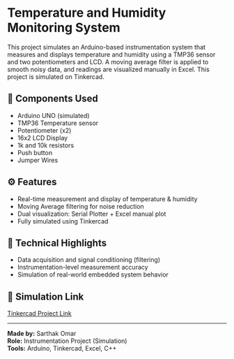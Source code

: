 # Temperature and Humidity Monitoring System

This project simulates an Arduino-based instrumentation system that measures and displays temperature and humidity using a TMP36 sensor and two potentiometers and LCD. A moving average filter is applied to smooth noisy data, and readings are visualized manually in Excel. This project is simulated on Tinkercad.

## 🔧 Components Used
- Arduino UNO (simulated)
- TMP36 Temperature sensor
- Potentiometer (x2)
- 16x2 LCD Display
- 1k and 10k resistors
- Push button
- Jumper Wires  

## ⚙️ Features
- Real-time measurement and display of temperature & humidity
- Moving Average filtering for noise reduction
- Dual visualization: Serial Plotter + Excel manual plot
- Fully simulated using Tinkercad

## 🧠 Technical Highlights
- Data acquisition and signal conditioning (filtering)
- Instrumentation-level measurement accuracy
- Simulation of real-world embedded system behavior

## 🧩 Simulation Link
[Tinkercad Project Link](https://www.tinkercad.com/things/lbUgksHqRy9-temperature-and-humidity-monitoring-system-with-kalman-filtering?sharecode=xvusei1U_S84yZDGYI4ZSp1HwLq14AfvHwRIXmo6sfg)

---

**Made by:** Sarthak Omar  
**Role:** Instrumentation Project (Simulation)  
**Tools:** Arduino, Tinkercad, Excel, C++
